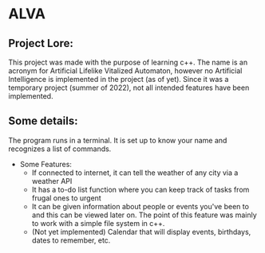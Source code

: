 # ALVA

## Project Lore:
This project was made with the purpose of learning c++. The name is an acronym for Artificial Lifelike Vitalized Automaton, however no Artificial Intelligence is implemented in the project (as of yet). Since it was a temporary project (summer of 2022), not all intended features have been implemented.

## Some details:
The program runs in a terminal. It is set up to know your name and recognizes a list of commands.
- Some Features:
  - If connected to internet, it can tell the weather of any city via a weather API
  - It has a to-do list function where you can keep track of tasks from frugal ones to urgent
  - It can be given information about people or events you've been to and this can be viewed later on. The point of this feature was mainly to work with a simple file system in c++.
  - (Not yet implemented) Calendar that will display events, birthdays, dates to remember, etc.
